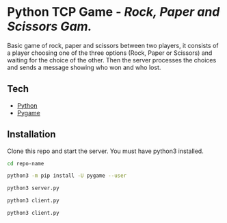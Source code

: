 # Python TCP Game - _Rock, Paper and Scissors Gam._

Basic game of rock, paper and scissors between two players, it consists of a player choosing one of the three options (Rock, Paper or Scissors) and waiting for the choice of the other. Then the server processes the choices and sends a message showing who won and who lost.

## Tech

- [Python] 
- [Pygame] 



## Installation

Clone this repo and start the server. You must have python3 installed. 

```sh
cd repo-name
```
```sh
python3 -m pip install -U pygame --user
```
```sh
python3 server.py
```
```sh
python3 client.py
```
```sh
python3 client.py
```


   [Python]: <https://www.python.org/downloads/>
   [Pygame]: <https://www.pygame.org/wiki/GettingStarted>



